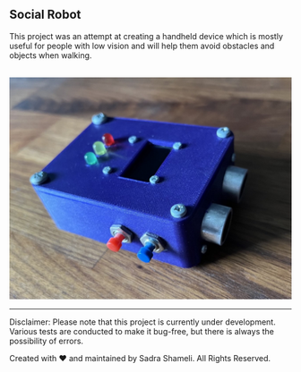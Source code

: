 ## Social Robot

This project was an attempt at creating a handheld device which is mostly useful for people with low vision and will help them avoid obstacles and objects when walking.

<br>
<img src="Images/SocialRobot.jpg" />
<br>

---

Disclaimer: Please note that this project is currently under development. Various tests are conducted to make it bug-free, but there is always the possibility of errors.

Created with ♥ and maintained by Sadra Shameli. All Rights Reserved.
